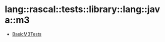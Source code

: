 # lang::rascal::tests::library::lang::java::m3


   * [BasicM3Tests](../../../../../../../../Library/lang/rascal/tests/library/lang/java/m3/BasicM3Tests.md)